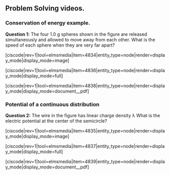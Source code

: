 ## Problem Solving videos. 

### Conservation of energy example. 

**Question 1:** The four 1.0 g spheres shown in the figure are released simultaneously and allowed to move away from each other. What is the speed of each sphere when they are very far apart?

[ciscode|rev=1|tool=elmsmedia|item=4834|entity_type=node|render=display_mode|display_mode=image]

[ciscode|rev=1|tool=elmsmedia|item=4836|entity_type=node|render=display_mode|display_mode=full]

[ciscode|rev=1|tool=elmsmedia|item=4838|entity_type=node|render=display_mode|display_mode=document__pdf]


### Potential of a continuous distribution

**Question 2:** The wire in the figure has linear charge density λ What is the electric potential at the center of the semicircle?

[ciscode|rev=1|tool=elmsmedia|item=4835|entity_type=node|render=display_mode|display_mode=image]

[ciscode|rev=1|tool=elmsmedia|item=4837|entity_type=node|render=display_mode|display_mode=full]

[ciscode|rev=1|tool=elmsmedia|item=4839|entity_type=node|render=display_mode|display_mode=document__pdf]
